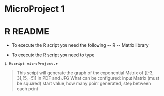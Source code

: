 # MicroProject 1
# R README
- To execute the R script you need the following
-- R
-- Matrix library

- To execute the R script you need to type
```
$ Rscript microProject.r
```

> This script will generate the graph of the exponential Matrix of [[-3, 3],[5, -5]] in PDF and JPG
> What can be configured:
> input Matrix (must be squared)
> start value, how many point generated, step between each point